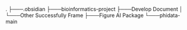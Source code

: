 .
├───.obsidian
├───bioinformatics-project
├───Develop Document
│   └───Other Successfully  Frame
├───Figure AI Package
└───phidata-main